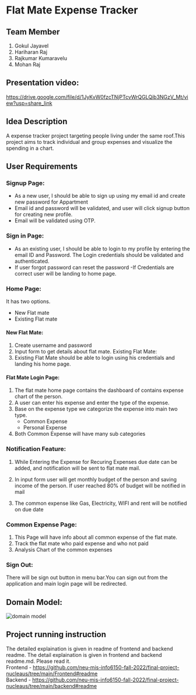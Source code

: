 # Flat Mate Expense Tracker

## Team Member

 1. Gokul Jayavel <br>
 2. Hariharan Raj <br>
 3. Rajkumar Kumaravelu <br>
 4. Mohan Raj <br>

## Presentation video:
<https://drive.google.com/file/d/1JyKvW0fzcTNjPTcvWrQGLQib3NGzV_Mt/view?usp=share_link>
 ## Idea Description
A expense tracker project targeting people living under the same roof.This project aims to track individual and group expenses and visualize the spending in a chart.

## User Requirements

### Signup Page:
- As a new user, I should be able to sign up using my email id and create new password for Appartment
- Email id and password will be validated, and user will click signup button for creating new profile.
- Email will be validated using OTP.
 ### Sign in Page:
- As an existing user, I should be able to login to my profile by entering the email ID and Password. The Login credentials should be validated and authenticated. 
- If user forgot password can reset the password
-If Credentials are correct user will be landing to home page.

### Home Page:
It has two options. 
* New Flat mate
* Existing Flat mate
#### New Flat Mate:
1.	Create username and password
2.	Input form to get details about flat mate.
Existing Flat Mate:
3.	Existing Flat Mate should be able to login using his credentials and landing his home page.

####  Flat Mate Login Page:
1.	The flat mate home page contains the dashboard of contains expense chart of the person.
2.	A user can enter his expense and enter the type of the expense. 
3.	Base on the expense type we categorize the expense into main two type.
    *	Common Expense
    * Personal Expense
4. Both Common Expense will have many sub categories
### Notification Feature:
1.	While Entering the Expense for Recuring Expenses due date can be added, and notification will be sent to flat mate mail.

2.	In input form user will get monthly budget of the person and saving income of the person. If user reached 80% of budget will be notified in mail

3.	The common expense like Gas, Electricity, WIFI and rent will be notified on due date

### Common Expense Page:
1.	This Page will have info about all common expense of the flat mate.
2.	Track the flat mate who paid expense and who not paid	
3.	Analysis Chart of the common expenses

### Sign Out:
There will be sign out button in menu bar.You can sign out from the application and main login page will be redirected.

## Domain Model:
![domain model](https://user-images.githubusercontent.com/113465932/212222775-8b2acd1d-f334-4f63-84b8-5b9079a84855.png)

## Project running instruction

The detailed explaination is given in readme of frontend and backend readme. The detail explaination is given in frontend and backend readme.md. Please read it.<br>
Frontend - <https://github.com/neu-mis-info6150-fall-2022/final-project-nucleaus/tree/main/Frontend#readme> <br>
Backend - <https://github.com/neu-mis-info6150-fall-2022/final-project-nucleaus/tree/main/backend#readme>
